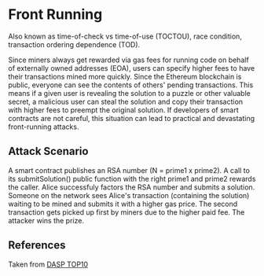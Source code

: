 # Front Running
Also known as time-of-check vs time-of-use (TOCTOU), race condition, transaction ordering dependence (TOD).

Since miners always get rewarded via gas fees for running code on behalf of externally owned addresses (EOA), users can specify higher fees to have their transactions mined more quickly. Since the Ethereum blockchain is public, everyone can see the contents of others' pending transactions. This means if a given user is revealing the solution to a puzzle or other valuable secret, a malicious user can steal the solution and copy their transaction with higher fees to preempt the original solution. If developers of smart contracts are not careful, this situation can lead to practical and devastating front-running attacks.

## Attack Scenario
A smart contract publishes an RSA number (N = prime1 x prime2).
A call to its submitSolution() public function with the right prime1 and prime2 rewards the caller.
Alice successfuly factors the RSA number and submits a solution.
Someone on the network sees Alice's transaction (containing the solution) waiting to be mined and submits it with a higher gas price.
The second transaction gets picked up first by miners due to the higher paid fee. The attacker wins the prize.

## References
Taken from [DASP TOP10](https://dasp.co/)